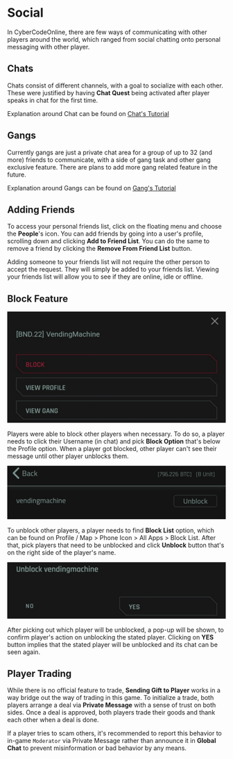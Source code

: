 # Social
In CyberCodeOnline, there are few ways of communicating with other players around the world, which ranged from social chatting onto personal messaging with other player.

## Chats
Chats consist of different channels, with a goal to socialize with each other. These were justified by having **Chat Quest** being activated after player speaks in chat for the first time.  

Explanation around Chat can be found on [Chat's Tutorial](https://cybercodeonline.com/markdown?path=tutorial%2Fchat.md)

## Gangs
Currently gangs are just a private chat area for a group of up to 32 (and more) friends to communicate, with a side of gang task and other gang exclusive feature. There are plans to add more gang related feature in the future. 

Explanation around Gangs can be found on [Gang's Tutorial](https://cybercodeonline.com/markdown?path=tutorial%2Fgangs.md)

## Adding Friends
To access your personal friends list, click on the floating menu and choose the **People**'s icon. You can add friends by going into a user's profile, scrolling down and clicking **Add to Friend List**. You can do the same to remove a friend by clicking the **Remove From Friend List** button.

Adding someone to your friends list will not require the other person to accept the request. They will simply be added to your friends list. Viewing your friends list will allow you to see if they are online, idle or offline.

## Block Feature

![BlockFeature1](/resources/mobile-tutorial/BlockFeature1.png)

Players were able to block other players when necessary. To do so, a player needs to click their Username (in chat) and pick **Block Option** that's below the Profile option. When a player got blocked, other player can't see their message until other player unblocks them.

![BlockFeature2](/resources/mobile-tutorial/BlockFeature2.png)

To unblock other players, a player needs to find **Block List** option, which can be found on Profile / Map > Phone Icon > All Apps > Block List. After that, pick players that need to be unblocked and click **Unblock** button that's on the right side of the player's name.

![BlockFeature3](/resources/mobile-tutorial/BlockFeature3.png)

After picking out which player will be unblocked, a pop-up will be shown, to confirm player's action on unblocking the stated player. Clicking on **YES** button implies that the stated player will be unblocked and its chat can be seen again.

## Player Trading
While there is no official feature to trade, **Sending Gift to Player** works in a way bridge out the way of trading in this game. To initialize a trade, both players arrange a deal via **Private Message** with a sense of trust on both sides. Once a deal is approved, both players trade their goods and thank each other when a deal is done.

If a player tries to scam others, it's recommended to report this behavior to in-game `Moderator` via Private Message rather than announce it in **Global Chat** to prevent misinformation or bad behavior by any means.
